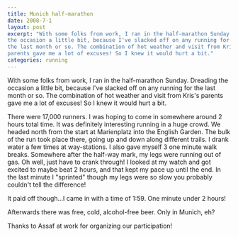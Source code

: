 ```yaml
---
title: Munich half-marathon
date: 2008-7-1
layout: post
excerpt: "With some folks from work, I ran in the half-marathon Sunday. Dreading
the occasion a little bit, because I've slacked off on any running for
the last month or so. The combination of hot weather and visit from Kris's
parents gave me a lot of excuses! So I knew it would hurt a bit."
categories: running
---
```


With some folks from work, I ran in the half-marathon Sunday. Dreading
the occasion a little bit, because I've slacked off on any running for
the last month or so. The combination of hot weather and visit from Kris's
parents gave me a lot of excuses! So I knew it would hurt a bit.
  
  
There were 17,000 runners. I was hoping to come in somewhere around 2
hours total time. It was definitely interesting running in a huge crowd.
We headed north from the start at Marienplatz into the English Garden.
The bulk of the run took place there, going up and down along different
trails. I drank water a few times at way-stations. I also gave myself 3
one minute walk breaks. Somewhere after the half-way mark, my legs were
running out of gas. Oh well, just have to crank through! I looked at my
watch and got excited to maybe beat 2 hours, and that kept my pace up until
the end. In the last minute I "sprinted" though my legs were so slow you
probably couldn't tell the difference!
  
  
It paid off though...I came in with a time of 1:59\. One minute under 2
hours!
  
  
Afterwards there was free, cold, alcohol-free beer. Only in Munich, eh?
  
  
Thanks to Assaf at work for organizing our participation!
